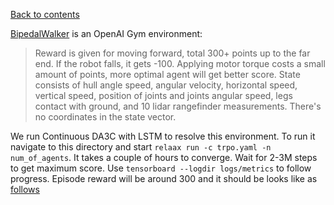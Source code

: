 [Back to contents](../README.md#contents)

[BipedalWalker](https://gym.openai.com/envs/BipedalWalker-v2/) is an OpenAI Gym environment:

> Reward is given for moving forward, total 300+ points up to the far end. If the robot falls, it gets -100. Applying motor torque costs a small amount of points, more optimal agent will get better score. State consists of hull angle speed, angular velocity, horizontal speed, vertical speed, position of joints and joints angular speed, legs contact with ground, and 10 lidar rangefinder measurements. There's no coordinates in the state vector.

We run Continuous DA3C with LSTM to resolve this environment.
To run it navigate to this directory and start `relaax run -c trpo.yaml -n num_of_agents`.
It takes a couple of hours to converge. Wait for 2-3M steps to get maximum score.
Use `tensorboard --logdir logs/metrics` to follow progress.
Episode reward will be around 300 and it should be looks like as
[follows](https://github.com/deeplearninc/relaax/blob/master/docs/Algorithms.md#performance-on-gyms-bipedalwalker)
